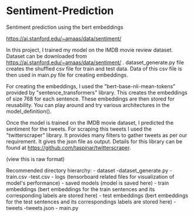 # Sentiment-Prediction
Sentiment prediction using the bert embeddings


https://ai.stanford.edu/~amaas/data/sentiment/

In this project, I trained my model on the IMDB movie review dataset. Dataset can be downloaded
from https://ai.stanford.edu/~amaas/data/sentiment/ . dataset_generate.py file creates the shuffled 
csv file for train and test data. Data of this csv file is then used in main.py file for creating
embeddings.

For creating the embeddings, I used the "bert-base-nli-mean-tokens" provided by "sentence_transformers" 
library. This creates the embeddings of size 768 for each sentence. These embeddings are then stored for 
reusability. You can play around and try various architectures in the model_definition(). 

Once the model is trained on the IMDB movie dataset, I predicted the sentiment for the tweets.
For scraping this tweets I used the "twitterscraper" library. It provides many filters to gather tweets as per our requirement. It gives the json file as output. Details for this library can be found at https://github.com/taspinar/twitterscraper.

(view this is raw format)

Recommended directory hierarchy:
	- dataset
		-dataset_generate.py
		-train.csv
		-test.csv
	- logs (tensorboard related files for visualization of model's performance)
	- saved models (model is saved here)
	- train embeddings (bert embeddings for the train sentences and its corresponding labels are stored here)
	- test embeddings (bert embeddings for the test sentences and its correspondings labels are stored here)
	- tweets
		-tweets.json
	- main.py
